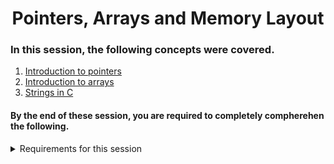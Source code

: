 <h1 align="center">Pointers, Arrays and Memory Layout</h1>

### In this session, the following concepts were covered.

1. [Introduction to pointers](https://byjus.com/gate/pointers-in-c/)
2. [Introduction to arrays](https://www.tutorialspoint.com/cprogramming/c_arrays.htm)
3. [Strings in C](https://www.tutorialspoint.com/cprogramming/c_strings.htm)

#### By the end of these session, you are required to completely compherehen the following.

<details>
<summary>Requirements for this session</summary>
</details>